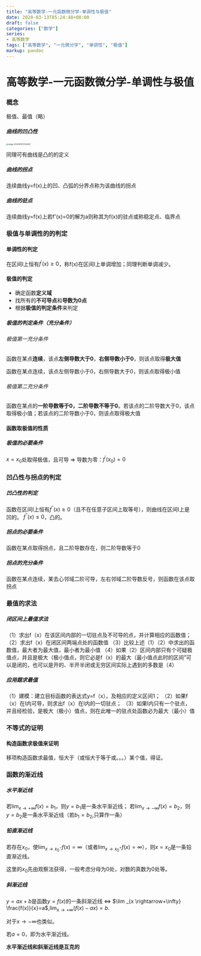 ```yaml
---
title: "高等数学-一元函数微分学-单调性与极值"
date: 2020-03-13T05:24:48+08:00
draft: false
categories: ["数学"]
series:
- 高等数学
tags: ["高等数学", "一元微分学", "单调性", "极值"]
markup: pandoc
---
```


# 高等数学-一元函数微分学-单调性与极值

### 概念

极值、最值（略）

##### 曲线的凹凸性

<img src="https://picgo12138.oss-cn-hangzhou.aliyuncs.com/md/image-20200419131142567.png" alt="image-20200419131142567" style="zoom: 33%;" />

同理可有曲线是凸的的定义

##### 曲线的拐点

连续曲线y=f(x)上的凹、凸弧的分界点称为该曲线的拐点

##### 曲线的驻点 

连续曲线y=f(x)上若f'(x)=0的解为a则称其为f(x)的驻点或称稳定点、临界点

### 极值与单调性的的判定

#### 单调性的判定

在区间I上恒有$f^{\prime}(x) \geqslant 0$，称f(x)在区间I上单调增加；同理判断单调减少。

#### 极值的判定

- 确定函数**定义域**
- 找所有的**不可导点**和**导数为0点**
- 根据**极值的判定条件**来判定

##### 极值的判定条件（充分条件）

###### 极值第一充分条件

函数在某点**连续**，该点**左侧导数大于0**，**右侧导数小于0**，则该点取得**极大值**

函数在某点连续，该点左侧导数小于0，右侧导数大于0，则该点取得极小值

###### 极值第二充分条件

函数在某点的**一阶导数等于0，二阶导数不等于0**。若该点的二阶导数大于0，该点取得极小值；若该点的二阶导数小于0，则该点取得极大值

#### 函数取极值的性质

##### 极值的必要条件

$x=x_{0}$处取得极值，且可导 $\Rightarrow$ 导数为零：$f^{\prime}\left(x_{0}\right)=0$

### 凹凸性与拐点的判定

##### 凹凸性的判定

函数在区间I上恒有$f^{\prime \prime}(x) \geqslant 0$（且不在任意子区间上取等号），则曲线在区间I上是凹的。 $f^{\prime \prime}(x) \leqslant 0$，凸的。

##### 拐点的必要条件

函数在某点取得拐点，且二阶导数存在，则二阶导数等于0

##### 拐点的充分条件

函数在某点连续，某去心邻域二阶可导，左右邻域二阶导数反号，则函数在该点取拐点

### 最值的求法

##### 闭区间上最值求法

（1）求出f（x）在该区间内部的一切驻点及不可导的点，并计算相应的函数值；
（2）求出f（x）在闭区间两端点处的函数值
（3）比较上述（1）（2）中求出的函数值，最大者为最大值，最小者为最小值
（4）如果（2）区间内部只有个可疑极值点，并且是极大（极小值点，则它必是f（x）的最大（最小值点此时的区间”可以是闭的，也可以是开的、半开半闭或无穷区间实际上遇到的多数是（4）

##### 应用题求最值

（1）建模：建立目标函数的表达式y=f（x），及相应的定义区间1；
（2）如果f（x）在I内可导，则求出f（x）在I内的一切驻点；
（3）如果I内只有一个驻点，并且经检验，是极大（极小）值点，则在此唯一的驻点处函数必为最大（最小）值

### 不等式的证明

#### 构造函数求极值来证明

移项构造函数求最值，恒大于（或恒大于等于或。。。）某个值，得证。

### 函数的渐近线

##### 水平渐近线

若$\lim_{x \rightarrow+\infty} f(x)=b_{1}$，则$y=b_{1}$是一条水平渐近线；
若$\lim_{x \rightarrow-\infty} f(x)=b_{2}$，则$y=b_{2}$是一条水平渐近线（若$b_1 = b_2$,只算作一条）

##### 铅直渐近线

若存在$x_0$，使$\lim_{x \rightarrow x_{0}^{-}} f(x)=\infty$（或者$\lim _{x \rightarrow x_{0}^{+}} f(x)=\infty$），则$x=x_0$是一条铅直渐近线。

这里的$x_0$先由观察法获得，一般考虑分母为0处，对数的真数为0处等。

##### 斜渐近线

$y=a x+b$是函数$y=f(x)$的一条斜渐近线  $\Leftrightarrow$  $\lim _{x \rightarrow+\infty} \frac{f(x)}{x}=a$,$\lim _{x \rightarrow+\infty}(f(x)-a x)=b$.

对于$x \rightarrow-\infty$也类似。

若$a=0$，即为水平渐近线。

**水平渐近线和斜渐近线是互克的**